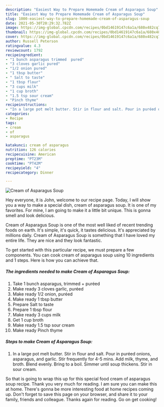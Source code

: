 ```yaml
---
description: "Easiest Way to Prepare Homemade Cream of Asparagus Soup"
title: "Easiest Way to Prepare Homemade Cream of Asparagus Soup"
slug: 1000-easiest-way-to-prepare-homemade-cream-of-asparagus-soup
date: 2021-05-30T20:29:32.782Z
image: https://img-global.cpcdn.com/recipes/0bd14619147c6a1a/680x482cq70/cream-of-asparagus-soup-recipe-main-photo.jpg
thumbnail: https://img-global.cpcdn.com/recipes/0bd14619147c6a1a/680x482cq70/cream-of-asparagus-soup-recipe-main-photo.jpg
cover: https://img-global.cpcdn.com/recipes/0bd14619147c6a1a/680x482cq70/cream-of-asparagus-soup-recipe-main-photo.jpg
author: Russell Peterson
ratingvalue: 4.3
reviewcount: 1792
recipeingredient:
- "1 bunch asparagus trimmed  pured"
- "3 cloves garlic pured"
- "1/2 onion pured"
- "1 tbsp butter"
- " Salt to taste"
- "1 tbsp flour"
- "3 cups milk"
- "1 cup broth"
- "1.5 tsp sour cream"
- "Pinch thyme"
recipeinstructions:
- "In a large pot melt butter. Stir in flour and salt. Pour in puréed onions, asparagus, and garlic. Stir frequently for 4-5 mins. Add milk, thyme, and broth. Blend evenly. Bring to a boil. Simmer until soup thickens. Stir in sour cream."
categories:
- Recipe
tags:
- cream
- of
- asparagus

katakunci: cream of asparagus 
nutrition: 126 calories
recipecuisine: American
preptime: "PT23M"
cooktime: "PT42M"
recipeyield: "4"
recipecategory: Dinner

---
```



![Cream of Asparagus Soup](https://img-global.cpcdn.com/recipes/0bd14619147c6a1a/680x482cq70/cream-of-asparagus-soup-recipe-main-photo.jpg)

Hey everyone, it is John, welcome to our recipe page. Today, I will show you a way to make a special dish, cream of asparagus soup. It is one of my favorites. For mine, I am going to make it a little bit unique. This is gonna smell and look delicious.



Cream of Asparagus Soup is one of the most well liked of recent trending foods on earth. It's simple, it's quick, it tastes delicious. It's appreciated by millions daily. Cream of Asparagus Soup is something that I have loved my entire life. They are nice and they look fantastic.


To get started with this particular recipe, we must prepare a few components. You can cook cream of asparagus soup using 10 ingredients and 1 steps. Here is how you can achieve that.

<!--inarticleads1-->

##### The ingredients needed to make Cream of Asparagus Soup:

1. Take 1 bunch asparagus, trimmed + puréed
1. Make ready 3 cloves garlic, puréed
1. Make ready 1/2 onion, puréed
1. Make ready 1 tbsp butter
1. Prepare  Salt to taste
1. Prepare 1 tbsp flour
1. Make ready 3 cups milk
1. Get 1 cup broth
1. Make ready 1.5 tsp sour cream
1. Make ready Pinch thyme




<!--inarticleads2-->

##### Steps to make Cream of Asparagus Soup:

1. In a large pot melt butter. Stir in flour and salt. Pour in puréed onions, asparagus, and garlic. Stir frequently for 4-5 mins. Add milk, thyme, and broth. Blend evenly. Bring to a boil. Simmer until soup thickens. Stir in sour cream.




So that is going to wrap this up for this special food cream of asparagus soup recipe. Thank you very much for reading. I am sure you can make this at home. There's gonna be more interesting food at home recipes coming up. Don't forget to save this page on your browser, and share it to your family, friends and colleague. Thanks again for reading. Go on get cooking!
